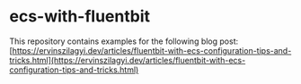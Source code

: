 # ecs-with-fluentbit

This repository contains examples for the following blog post: [https://ervinszilagyi.dev/articles/fluentbit-with-ecs-configuration-tips-and-tricks.html](https://ervinszilagyi.dev/articles/fluentbit-with-ecs-configuration-tips-and-tricks.html)